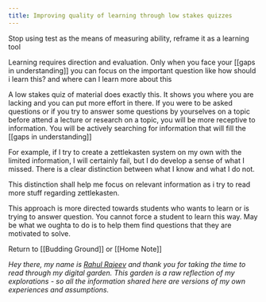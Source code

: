 ```yaml
---
title: Improving quality of learning through low stakes quizzes
---
```

Stop using test as the means of measuring ability, reframe it as a learning tool

Learning requires direction and evaluation. Only when you face your [[gaps in understanding]] you can focus on the important question like how should i learn this? and where can I learn more about this

A low stakes quiz of material does exactly this. It shows you where you are lacking and you can put more effort in there.
If you were to be asked questions or if you try to answer some questions  by yourselves on a topic before attend a lecture or research on a topic, you will be more receptive to information. You will be actively searching for information that will fill the [[gaps in understanding]]

For example, if I try to create a zettlekasten system on my own with the limited information, I will certainly fail, but I do develop a sense of what I missed. There is a clear distinction between what I know and what I do not.

This distinction shall help me focus on relevant information as i try to read more stuff regarding zettlekasten.

This approach is more directed towards students who wants to learn or is trying to answer question. You cannot force a student to learn this way. May be what we oughta to do is to help them find questions that they are motivated to solve.


Return to [[Budding Ground]] or [[Home Note]]


*Hey there, my name is [Rahul Rajeev](https://rahulrajeev.net/?utm_src=garden) and thank you for taking the time to read through my digital garden. This garden is a raw reflection of my explorations - so all the information shared here are versions of my own experiences and assumptions.*